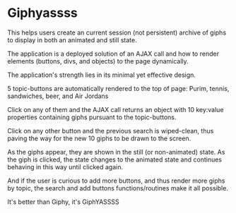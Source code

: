 # Giphyassss

This helps users create an current session (not persistent) archive of giphs to display in both an animated and still state.

The application is a deployed solution of an AJAX call and how to render elements (buttons, divs, and objects) to the page dynamically.

The application's strength lies in its minimal yet effective design.

5 topic-buttons are automatically rendered to the top of page: Purim, tennis, sandwiches, beer, and Air Jordans

Click on any of them and the AJAX call returns an object with 10 key:value properties containing giphs pursuant to the topic-buttons. 

Click on any other button and the previous search is wiped-clean, thus paving the way for the new 10 giphs to be drawn to the screen. 

As the giphs appear, they are shown in the still (or non-animated) state. As the giph is clicked, the state changes to the animated state and continues behaving in this way until clicked again. 

And if the user is curious to add more buttons, and thus render more giphs by topic, the search and add buttons functions/routines make it all possible.

It's better than Giphy, it's GiphYASSSS

